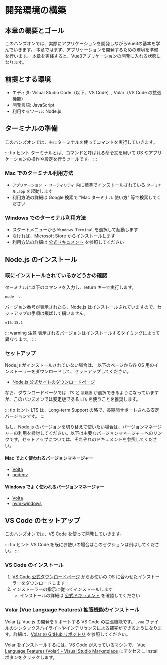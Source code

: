 # 開発環境の構築

## 本章の概要とゴール
このハンズオンでは、実際にアプリケーションを開発しながらVue3の基本を学んでいきます。
本章ではまず、アプリケーションを開発するための環境を準備を行います。
本章を実践すると、Vue3アプリケーションの開発に入れる状態になります。

## 前提とする環境

- エディタ: Visual Studio Code（以下、VS Code）, Volar（VS Code の拡張機能）
- 開発言語: JavaScript
- 利用するツール: Node.js

## ターミナルの準備

このハンズオンでは、主にターミナルを使ってコマンドを実行していきます。

::: tip ヒント
ターミナルとは、コマンドと呼ばれる命令文を用いて OS やアプリケーションの操作や設定を行うツールです。
:::

### Mac でのターミナル利用方法

- `アプリケーション - ユーティリティ` 内に標準でインストールされている `ターミナル.app` を起動します
- 利用方法の詳細は Google 検索で "Mac ターミナル 使い方" 等で検索してください

### Windows でのターミナル利用方法

- スタートメニューから `Windows Terminal` を選択して起動します
- なければ、Microsoft Store からインストールします
- 利用方法の詳細は [公式ドキュメント](https://docs.microsoft.com/ja-jp/windows/terminal/) を参照してください

## Node.js のインストール

### 既にインストールされているかどうかの確認

ターミナルに以下のコマンドを入力し、return キーで実行します。

```sh
node -v
```

バージョン番号が表示されたら、Node.js はインストールされていますので、セットアップの手順は飛ばして構いません。

```sh
v16.15.1
```

::: warning 注意
表示されるバージョンはインストールするタイミングによって異なります。
:::

### セットアップ

Node.js がインストールされていない場合は、 以下のページから各 OS 用のインストーラーをダウンロードして、セットアップしてください。

- [Node.js 公式サイトのダウンロードページ](https://nodejs.org/ja/download/)

なお、ダウンロードページでは `LTS` と `最新版` が選択できるようになっていますが、このハンズオンでは安定版である `LTS` を使うことを推奨します。

::: tip ヒント
LTS は、Long-term Support の略で、長期間サポートされる安定バージョンです。
:::

もし、Node.js のバージョンを切り替えて使いたい場合は、バージョンマネージャーの利用を検討してください。以下は主要なバージョンマネージャーへのリンクです。セットアップについては、それぞれのドキュメントを参照してください。

#### Mac でよく使われるバージョンマネージャー

- [Volta](https://volta.sh/)
- [nodenv](https://github.com/nodenv/nodenv)

#### Windows でよく使われるバージョンマネージャー

- [Volta](https://volta.sh/)
- [nvm-windows](https://github.com/coreybutler/nvm-windows)

## VS Code のセットアップ

このハンズオンでは、VS Code を使って開発していきます。

::: tip ヒント
VS Code を既にお使いの場合はこのセクションは飛ばしてください。
:::

### VS Code のインストール

1. [VS Code 公式ダウンロードページ](https://code.visualstudio.com/download) からお使いの OS に合わせたインストーラーをダウンロードします
1. インストーラーの指示に従ってインストールします
   - インストールの詳細は [公式ドキュメント](https://code.visualstudio.com/docs/setup/setup-overview) を確認してください

### Volar (Vue Language Features) 拡張機能のインストール

Volar は Vue.js の開発をサポートする VS Code の拡張機能です。`.vue` ファイルのシンタックスハイライトやインテリセンスによる補完ができるようになります。詳細は、[Volar の GitHub リポジトリ](https://github.com/johnsoncodehk/volar/) を参照してください。

Volar をインストールするには、VS Code が入っているマシンで、 [Vue Language Features (Volar) - Visual Studio Marketplace](https://marketplace.visualstudio.com/items?itemName=Vue.volar) にアクセスし Install ボタンをクリックします。
